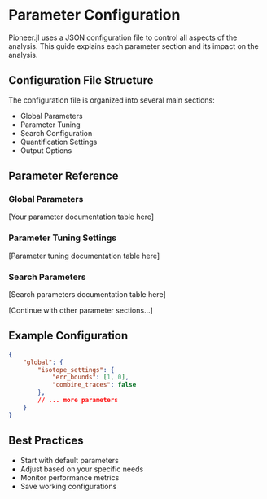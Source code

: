 # Parameter Configuration

Pioneer.jl uses a JSON configuration file to control all aspects of the analysis. This guide explains each parameter section and its impact on the analysis.

## Configuration File Structure

The configuration file is organized into several main sections:

- Global Parameters
- Parameter Tuning
- Search Configuration
- Quantification Settings
- Output Options

## Parameter Reference

### Global Parameters
[Your parameter documentation table here]

### Parameter Tuning Settings
[Parameter tuning documentation table here]

### Search Parameters
[Search parameters documentation table here]

[Continue with other parameter sections...]

## Example Configuration

```json
{
    "global": {
        "isotope_settings": {
            "err_bounds": [1, 0],
            "combine_traces": false
        },
        // ... more parameters
    }
}
```

## Best Practices

- Start with default parameters
- Adjust based on your specific needs
- Monitor performance metrics
- Save working configurations